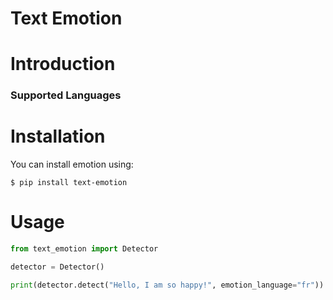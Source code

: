 # Text Emotion

# Introduction

### Supported Languages

# Installation

You can install emotion using:

    $ pip install text-emotion

# Usage

```python
from text_emotion import Detector

detector = Detector()

print(detector.detect("Hello, I am so happy!", emotion_language="fr"))
```